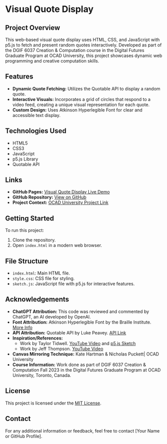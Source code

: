 # Visual Quote Display

## Project Overview

This web-based visual quote display uses HTML, CSS, and JavaScript with p5.js to fetch and present random quotes interactively. Developed as part of the DGIF 6037 Creation & Computation course in the Digital Futures Graduate Program at OCAD University, this project showcases dynamic web programming and creative computation skills.

## Features

- **Dynamic Quote Fetching:** Utilizes the Quotable API to display a random quote.
- **Interactive Visuals:** Incorporates a grid of circles that respond to a video feed, creating a unique visual representation for each quote.
- **Custom Design:** Uses Atkinson Hyperlegible Font for clear and accessible text display.

## Technologies Used

- HTML5
- CSS3
- JavaScript
- p5.js Library
- Quotable API

## Links

- **GitHub Pages:** [Visual Quote Display Live Demo](https://calluxpore.github.io/CC4/)
- **GitHub Repository:** [View on GitHub](https://github.com/calluxpore/CC4)
- **Project Context:** [OCAD University Project Link](https://cc23.ocaduwebspace.ca/4-interstitial-spaces/reflections-of-self/)

## Getting Started

To run this project:

1. Clone the repository.
2. Open `index.html` in a modern web browser.

## File Structure

- `index.html`: Main HTML file.
- `style.css`: CSS file for styling.
- `sketch.js`: JavaScript file with p5.js for interactive features.

## Acknowledgements
- **ChatGPT Attribution:** This code was reviewed and commented by ChatGPT, an AI developed by OpenAI.
- **Font Attribution:** Atkinson Hyperlegible Font by the Braille Institute. [More Info](https://brailleinstitute.org/freefont)
- **API Attribution:** Quotable API by Luke Peavey. [API Link](https://github.com/lukePeavey/quotable)
- **Inspiration/References:**
  - Work by Taylor Tidwell. [YouTube Video](https://youtu.be/8g-DF9hKMgg) and [p5.js Sketch](https://editor.p5js.org/ttidwell24/sketches/q6on3p4oy)
  - Work by Jeff Thompson. [YouTube Video](https://www.youtube.com/watch?v=exrH7tvt3f4)
- **Canvas Mirroring Technique:** Kate Hartman & Nicholas Puckett| OCAD University
- **Course Information:** Work done as part of DGIF 6037 Creation & Computation Fall 2023 in the Digital Futures Graduate Program at OCAD University, Toronto, Canada.

## License

This project is licensed under the [MIT License](LICENSE).

## Contact

For any additional information or feedback, feel free to contact [Your Name or GitHub Profile].
